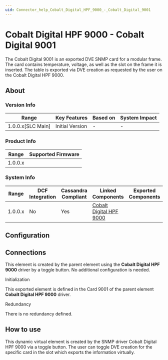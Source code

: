 ```yaml
---
uid: Connector_help_Cobalt_Digital_HPF_9000_-_Cobalt_Digital_9001
---
```


# Cobalt Digital HPF 9000 - Cobalt Digital 9001

The Cobalt Digital 9001 is an exported DVE SNMP card for a modular frame. The card contains temperature, voltage, as well as the slot on the frame it is inserted. The table is exported via DVE creation as requested by the user on the Cobalt Digital HPF 9000.

## About

### Version Info

| **Range**           | **Key Features** | **Based on** | **System Impact** |
|---------------------|------------------|--------------|-------------------|
| 1.0.0.x\[SLC Main\] | Initial Version  | \-           | \-                |

### Product Info

| **Range** | **Supported Firmware** |
|-----------|------------------------|
| 1.0.0.x   |                        |

### System Info

| **Range** | **DCF Integration** | **Cassandra Compliant** | **Linked Components**                                                        | **Exported Components** |
|-----------|---------------------|-------------------------|------------------------------------------------------------------------------|-------------------------|
| 1.0.0.x   | No                  | Yes                     | [Cobalt Digital HPF 9000](xref:Connector_help_Cobalt_Digital_HPF_9000) |                         |

## Configuration

## Connections

This element is created by the parent element using the **Cobalt Digital HPF 9000** driver by a toggle button. No additional configuration is needed.

Initialization

This exported element is defined in the Card 9001 of the parent element **Cobalt Digital HPF 9000** driver.

Redundancy

There is no redundancy defined.

## How to use

This dynamic virtual element is created by the SNMP driver Cobalt Digital HPF 9000 via a toggle button. The user can toggle DVE creation for the specific card in the slot which exports the information virtually.
